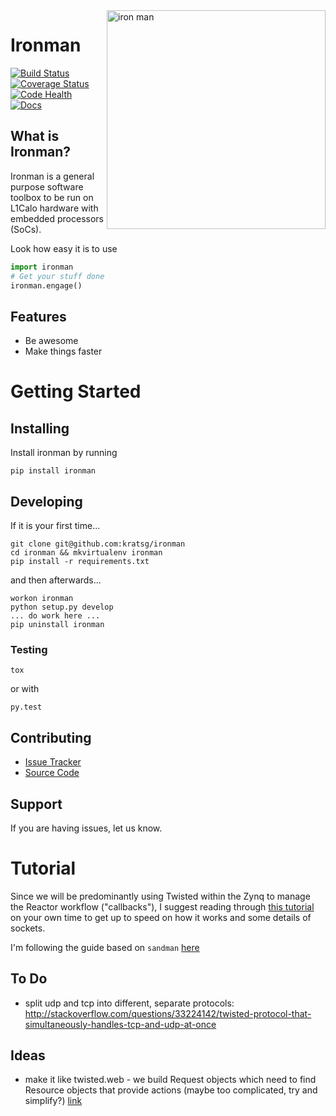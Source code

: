 <img src="http://i.imgur.com/qjeYbqX.png" width="350" align="right" alt="iron man" />

# Ironman

[![Build Status](https://travis-ci.org/kratsg/ironman.svg?branch=master)](https://travis-ci.org/kratsg/ironman)
[![Coverage Status](https://coveralls.io/repos/kratsg/ironman/badge.svg?branch=master&service=github)](https://coveralls.io/github/kratsg/ironman?branch=master)
[![Code Health](https://landscape.io/github/kratsg/ironman/master/landscape.svg?style=flat)](https://landscape.io/github/kratsg/ironman/master) [![Docs](https://img.shields.io/badge/docs-latest-brightgreen.svg?style=flat)](http://iron-man.readthedocs.org/en/latest/intro.html)

## What is Ironman?

Ironman is a general purpose software toolbox to be run on L1Calo hardware with embedded processors (SoCs).

Look how easy it is to use

```python
import ironman
# Get your stuff done
ironman.engage()
```

## Features

- Be awesome
- Make things faster

# Getting Started

## Installing

Install ironman by running

```
pip install ironman
```

## Developing

If it is your first time...

```
git clone git@github.com:kratsg/ironman
cd ironman && mkvirtualenv ironman
pip install -r requirements.txt
```

and then afterwards...

```
workon ironman
python setup.py develop
... do work here ...
pip uninstall ironman
```

### Testing

```
tox
```

or with

```
py.test
```

## Contributing

- [Issue Tracker](https://github.com/kratsg/ironman/issues)
- [Source Code](https://github.com/kratsg/ironman)

## Support

If you are having issues, let us know.

# Tutorial

Since we will be predominantly using Twisted within the Zynq to manage the Reactor workflow ("callbacks"), I suggest reading through [this tutorial](http://krondo.com/?page_id=1327) on your own time to get up to speed on how it works and some details of sockets.

I'm following the guide based on `sandman` [here](https://www.jeffknupp.com/blog/2013/08/16/open-sourcing-a-python-project-the-right-way/)

## To Do

- split udp and tcp into different, separate protocols: http://stackoverflow.com/questions/33224142/twisted-protocol-that-simultaneously-handles-tcp-and-udp-at-once

## Ideas

- make it like twisted.web - we build Request objects which need to find Resource objects that provide actions (maybe too complicated, try and simplify?) [link](http://twistedmatrix.com/trac/browser/trunk/twisted/web)


